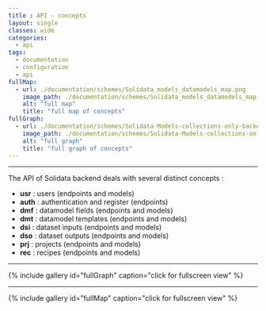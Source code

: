 ```yaml
---
title : API - concepts
layout: single
classes: wide
categories:
  - api
tags:
  - documentation
  - configuration
  - api
fullMap:
  - url: ./documentation/schemes/Solidata_models_datamodels_map.png
    image_path: ./documentation/schemes/Solidata_models_datamodels_map.png
    alt: "full map"
    title: "full map of concepts"
fullGraph:
  - url: ./documentation/schemes/Solidata-Models-collections-only-backend.png
    image_path: ./documentation/schemes/Solidata-Models-collections-only-backend.png
    alt: "full graph"
    title: "full graph of concepts"
---
```


--------

The API of Solidata backend deals with several distinct concepts : 

- **usr** : users (endpoints and models)
- **auth** : authentication and register (endpoints)
- **dmf** : datamodel fields (endpoints and models)
- **dmt** : datamodel templates (endpoints and models)
- **dsi** : dataset inputs (endpoints and models)
- **dso** : dataset outputs (endpoints and models)
- **prj** : projects (endpoints and models)
- **rec** : recipes (endpoints and models)

--------

{% include gallery id="fullGraph" caption="click for fullscreen view" %}

--------

{% include gallery id="fullMap" caption="click for fullscreen view" %}
